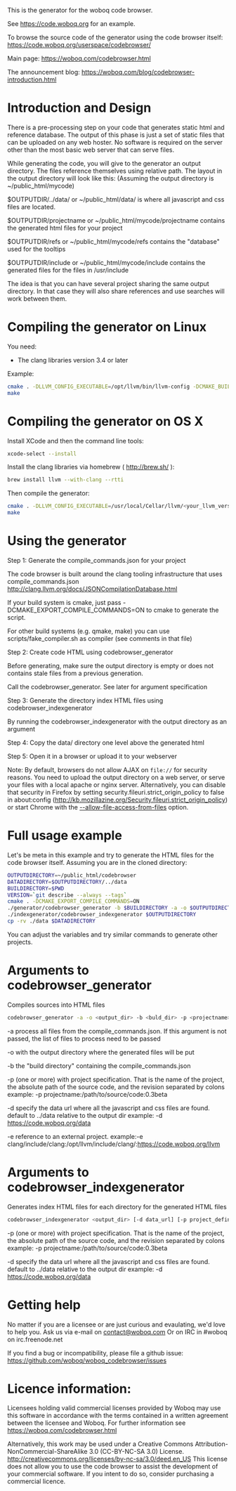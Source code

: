 This is the generator for the woboq code browser.

See https://code.woboq.org for an example.

To browse the source code of the generator using the code browser itself:
https://code.woboq.org/userspace/codebrowser/

Main page: https://woboq.com/codebrowser.html

The announcement blog: https://woboq.com/blog/codebrowser-introduction.html

Introduction and Design
=======================

There is a pre-processing step on your code that generates static html and
reference database. The output of this phase is just a set of static files that
can be uploaded on any web hoster. No software is required on the server other
than the most basic web server that can serve files.

While generating the code, you will give to the generator an output directory.
The files reference themselves using relative path. The layout in the output
directory will look like this:
(Assuming the output directory is ~/public_html/mycode)

$OUTPUTDIR/../data/  or ~/public_html/data/
  is where all javascript and css files are located.

$OUTPUTDIR/projectname  or ~/public_html/mycode/projectname
  contains the generated html files for your project

$OUTPUTDIR/refs  or ~/public_html/mycode/refs
  contains the "database" used for the tooltips

$OUTPUTDIR/include  or ~/public_html/mycode/include
  contains the generated files for the files in /usr/include


The idea is that you can have several project sharing the same output
directory. In that case they will also share references and use searches will
work between them.



Compiling the generator on Linux
================================

You need:
 - The clang libraries version 3.4 or later

Example:
```bash
cmake . -DLLVM_CONFIG_EXECUTABLE=/opt/llvm/bin/llvm-config -DCMAKE_BUILD_TYPE=Release
make
```

Compiling the generator on OS X
==============================================

Install XCode and then the command line tools:
```bash
xcode-select --install
```

Install the clang libraries via homebrew ( http://brew.sh/ ):
```bash
brew install llvm --with-clang --rtti
```

Then compile the generator:
```bash
cmake . -DLLVM_CONFIG_EXECUTABLE=/usr/local/Cellar/llvm/<your_llvm_version>/bin/llvm-config -DCMAKE_BUILD_TYPE=Release
make
```


Using the generator
===================

Step 1: Generate the compile_commands.json for your project

The code browser is built around the clang tooling infrastructure that uses compile_commands.json
http://clang.llvm.org/docs/JSONCompilationDatabase.html

If your build system is cmake, just pass -DCMAKE_EXPORT_COMPILE_COMMANDS=ON to cmake to generate the script.

For other build systems (e.g. qmake, make) you can use scripts/fake_compiler.sh as compiler (see comments in that file)

Step 2: Create code HTML using codebrowser_generator

Before generating, make sure the output directory is empty or does not contains
stale files from a previous generation.

Call the codebrowser_generator. See later for argument specification

Step 3: Generate the directory index HTML files using codebrowser_indexgenerator

By running the codebrowser_indexgenerator with the output directory as an argument

Step 4: Copy the data/ directory one level above the generated html

Step 5: Open it in a browser or upload it to your webserver

Note: By default, browsers do not allow AJAX on `file://` for security reasons. 
You need to upload the output directory on a web server, or serve your files with a local apache or nginx server. 
Alternatively, you can disable that security in Firefox by setting security.fileuri.strict_origin_policy to false in about:config (http://kb.mozillazine.org/Security.fileuri.strict_origin_policy) or start Chrome with the [--allow-file-access-from-files](http://www.chrome-allow-file-access-from-file.com/) option.

Full usage example
==================

Let's be meta in this example and try to generate the HTML files for the code browser itself.
Assuming you are in the cloned directory:

```bash
OUTPUTDIRECTORY=~/public_html/codebrowser
DATADIRECTORY=$OUTPUTDIRECTORY/../data
BUILDIRECTORY=$PWD
VERSION=`git describe --always --tags`
cmake . -DCMAKE_EXPORT_COMPILE_COMMANDS=ON
./generator/codebrowser_generator -b $BUILDIRECTORY -a -o $OUTPUTDIRECTORY -p codebrowser:$BUILDIRECTORY:$VERSION
./indexgenerator/codebrowser_indexgenerator $OUTPUTDIRECTORY
cp -rv ./data $DATADIRECTORY
```

You can adjust the variables and try similar commands to generate other projects.


Arguments to codebrowser_generator
==================================

Compiles sources into HTML files

```bash
codebrowser_generator -a -o <output_dir> -b <buld_dir> -p <projectname>:<source_dir>[:<revision>] [-d <data_url>] [-e <remote_path>:<source_dir>:<remote_url>]
```

 -a process all files from the compile_commands.json.  If this argument is not
    passed, the list of files to process need to be passed

 -o with the output directory where the generated files will be put

 -b the "build directory" containing the compile_commands.json

 -p (one or more) with project specification. That is the name of the project,
    the absolute path of the source code, and the revision separated by colons
    example: -p projectname:/path/to/source/code:0.3beta

 -d specify the data url where all the javascript and css files are found.
    default to ../data relative to the output dir
    example: -d https://code.woboq.org/data

 -e reference to an external project.
    example:-e clang/include/clang:/opt/llvm/include/clang/:https://code.woboq.org/llvm


Arguments to codebrowser_indexgenerator
=======================================

Generates index HTML files for each directory for the generated HTML files

```bash
codebrowser_indexgenerator <output_dir> [-d data_url] [-p project_definition]
```

 -p (one or more) with project specification. That is the name of the project,
    the absolute path of the source code, and the revision separated by colons
    example: -p projectname:/path/to/source/code:0.3beta

 -d specify the data url where all the javascript and css files are found.
    default to ../data relative to the output dir
    example: -d https://code.woboq.org/data


Getting help
============
No matter if you are a licensee or are just curious and evaulating, we'd love to help you.
Ask us via e-mail on contact@woboq.com
Or on IRC in #woboq on irc.freenode.net

If you find a bug or incompatibility, please file a github issue:
https://github.com/woboq/woboq_codebrowser/issues


Licence information:
====================
Licensees holding valid commercial licenses provided by Woboq may use
this software in accordance with the terms contained in a written agreement
between the licensee and Woboq.
For further information see https://woboq.com/codebrowser.html

Alternatively, this work may be used under a Creative Commons
Attribution-NonCommercial-ShareAlike 3.0 (CC-BY-NC-SA 3.0) License.
http://creativecommons.org/licenses/by-nc-sa/3.0/deed.en_US
This license does not allow you to use the code browser to assist the
development of your commercial software. If you intent to do so, consider
purchasing a commercial licence.
